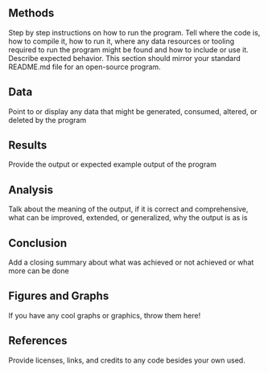 </p>	
	</section>
	<section>
		<h2> Methods </h2>
		<p>
			Step by step instructions on how to run the program. Tell where the code is, how to compile it, how to run it,  where any data resources or tooling required to run the program might be found and how to include or use it. Describe expected behavior. This section should mirror your standard README.md file for an open-source program.
		</p>
	</section>
	<section>
		<h2> Data </h2>
		<p>
			Point to or display any data that might be generated, consumed, altered, or deleted by the program
		</p>
	</section>
	<section>
		<h2> Results </h2>
		<p>
			Provide the output or expected example output of the program
		</p>
	</section>
	<section>
		<h2> Analysis </h2>
		<p>
			Talk about the meaning of the output, if it is correct and comprehensive,  what can be improved, extended, or generalized, why the output is as is
		</p>
	</section>
	<section>
		<h2> Conclusion </h2>
		<p>
			Add a closing summary about what was achieved or not achieved or what more can be done
		</p>
	</section>
	<section>
		<h2> Figures and Graphs </h2>
		<p>
			If you have any cool graphs or graphics, throw them here!
		</p>
	</section>
	<section>
		<h2> References </h2>
		<p>
			Provide licenses, links, and credits to any code besides your own used.
		</p>
	</section>
</main>